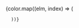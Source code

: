   {color.map((elm, index) => (
        <FlatPrev key={index} colorArr={elm} navigation={navigation} />

      ))}